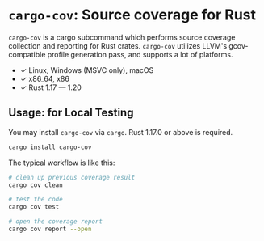 `cargo-cov`: Source coverage for Rust
=====================================

`cargo-cov` is a cargo subcommand which performs source coverage collection and reporting for Rust crates. `cargo-cov`
utilizes LLVM's gcov-compatible profile generation pass, and supports a lot of platforms.

* ✓ Linux, Windows (MSVC only), macOS
* ✓ x86_64, x86
* ✓ Rust 1.17 — 1.20

Usage: for Local Testing
------------------------

You may install `cargo-cov` via `cargo`. Rust 1.17.0 or above is required.

```sh
cargo install cargo-cov
```

The typical workflow is like this:

```sh
# clean up previous coverage result
cargo cov clean

# test the code
cargo cov test

# open the coverage report
cargo cov report --open
```



<!--

Version requirement:

    - Rust 1.13.0: needed for `?`
    - Rust 1.15.1: needed for proc-macro (for serde)
    - Rust 1.17.0: needed for BTreeMap::range

-->